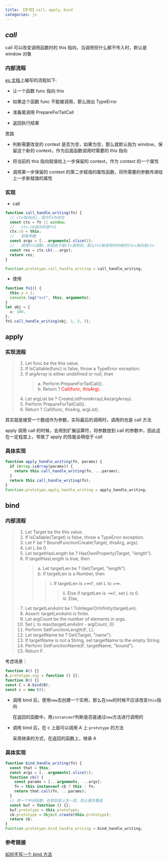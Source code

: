 ```yaml
---
title: 【手写】call、apply、bind
categories: js
---
```


## _call_

call 可以改变调用函数时的 this 指向，当调用但什么都不传入时，默认是 window 对象

### 内部流程

[es 文档](https://tc39.es/ecma262/multipage/fundamental-objects.html#sec-function.prototype.call)上编写的流程如下:

- 让一个函数 func 指向 this

- 如果这个函数 func 不能被调用，那么抛出 TypeError

- 准备尾调用 PrepareForTailCall

- 返回执行结果

思路

- 判断需要改变的 context 是否为空，如果为空，那么就默认指为 window。保留这个新的 context，作为后面函数调用时需要的 this 指向

- 将当前的 this 指向赋值给上一步保留的 context，作为 context 的一个属性

- 调用第一步保留的 context 的第二步赋值的属性函数，将所需要的参数传递给上一步新赋值的属性

### 实现

- call

```js
function call_handle_writing(fn) {
  // ctx指向obj，因为fn为非空
  const ctx = fn || window;
  //   ctx.cb指向的是fn1
  ctx.cb = this;
  //   获取参数
  const args = [...arguments].slice(1);
  //   调用fn1函数，但是由于是ctx调用的，那么fn1被调用的时候的this指向是ctx
  const res = ctx.cb(...args);
  return res;
}

Function.prototype.call_handle_writing = call_handle_writing;
```

- 使用

```js
function fn1() {
  this.a = 1;
  console.log("out", this, arguments);
}
let obj = {
  a: 100,
};
fn1.call_handle_writing(obj, 1, 2, 3);
```

## apply

### 实现流程

> 1.  Let func be the this value.
> 2.  If IsCallable(func) is false, throw a TypeError exception.
> 3.  If argArray is either undefined or null, then
>     > a. Perform PrepareForTailCall().<br />
>     > b. Return ? <font color=red>Call(func, thisArg).</font>
> 4.  Let argList be ? CreateListFromArrayLike(argArray).
> 5.  Perform PrepareForTailCall().
> 6.  Return ? Call(func, thisArg, argList).

其实就是接受一个数组作为参数，实际最后的调用时，调用的也是 call 方法

apply 调用 call 的时候，会用到扩展运算符，将参数放到 call 的参数中，因此这在一定程度上，导致了 apply 的性能会稍低于 call

### 具体实现

```js
function apply_handle_writing(fn, params) {
  if (Array.isArray(params)) {
    return this.call_handle_writing(fn, ...params);
  }
  return this.call_handle_writing(fn);
}
Function.prototype.apply_handle_writing = apply_handle_writing;
```

## bind

### 内部流程

> 1. Let Target be the this value.
> 2. If IsCallable(Target) is false, throw a TypeError exception.
> 3. Let F be ? BoundFunctionCreate(Target, thisArg, args).
> 4. Let L be 0.
> 5. Let targetHasLength be ? HasOwnProperty(Target, "length").
> 6. If targetHasLength is true, then
>    > a. Let targetLen be ? Get(Target, "length").<br/>
>    > b. If targetLen is a Number, then<br/>
>    >
>    > > i. If targetLen is +∞𝔽, set L to +∞.<br/>
>    > >
>    > > > ii. Else if targetLen is -∞𝔽, set L to 0.<br/>
>    > > > iii. Else,
> 7. Let targetLenAsInt be ! ToIntegerOrInfinity(targetLen).
> 8. Assert: targetLenAsInt is finite.
> 9. Let argCount be the number of elements in args.
> 10. Set L to max(targetLenAsInt - argCount, 0).
> 11. Perform SetFunctionLength(F, L).
> 12. Let targetName be ? Get(Target, "name").
> 13. If targetName is not a String, set targetName to the empty String.
> 14. Perform SetFunctionName(F, targetName, "bound").
> 15. Return F.

考虑场景：

```js
function A() {}
A.prototype.say = function () {};
function B() {}
const C = A.bind(B);
const c = new C();
```

- 调用 bind 后，使用`new`去创建一个实例，那么在`new`的时候不应该改变`this`指向

  在返回的函数中，用`instanceof`判断是否是通过`new`方法进行调用的

- 调用 bind 后，在 c 上面可以调用 A 上 `prototype` 的方法

  采用继承的方式，在返回的函数上，继承 A

### 具体实现

```js
function bind_handle_writing(fn) {
  const that = this;
  const args = [...arguments].slice(1);
  function cb() {
    const params = [...arguments, ...args];
    fn = this instanceof cb ? this : fn;
    return that.call(fn, ...params);
  }
  // 用一个中间函数，在原型链上加一层，防止属性覆盖
  const buf = function () {};
  buf.prototype = this.prototype;
  cb.prototype = Object.create(this.prototype);
  return cb;
}
Function.prototype.bind_handle_writing = bind_handle_writing;
```

### 参考链接

[如何手写一个 bind 方法](https://www.jianshu.com/p/b540e1e17f54)

